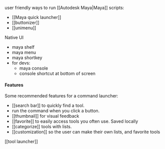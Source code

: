 user friendly ways to run [[Autodesk Maya|Maya]] scripts: 
- [[Maya quick launcher]]
- [[buttonizer]]
- [[unimenu]]

Native UI
- maya shelf
- maya menu
- maya shortkey
- for devs:
	- maya console
	- console shortcut at bottom of screen

#### Features
Some recommended features for a command launcher:
- [[search bar]] to quickly find a tool.
- run the command when you click a button.
- [[thumbnail]] for visual feedback
- [[favorite]] to easily access tools you often use. Saved locally
- [[categorize]] tools with lists.
- [[customization]] so the user can make their own lists, and favorite tools

[[tool launcher]]